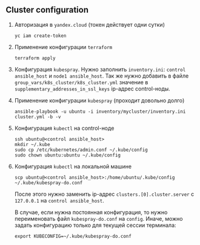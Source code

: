 ## Cluster configuration

1. Авторизация в `yandex.cloud` (токен действует одни сутки)

    ```shell
    yc iam create-token 
    ```

2. Применение конфигурации `terraform`

    ```shell
    terraform apply
    ```

3. Конфигурация `kubespray`. Нужно заполнить `inventory.ini`: `control ansible_host` и `node1 ansible_host`.
  Так же нужно добавить в файле `group_vars/k8s_cluster/k8s_cluster.yml` значение в `supplementary_addresses_in_ssl_keys`
  ip-адрес control-ноды.  
4. Применение конфигурации `kubespray` (проходит довольно долго)

    ```shell
   ansible-playbook -u ubuntu -i inventory/mycluster/inventory.ini cluster.yml -b -v
    ```
5. Конфигурация `kubectl` на control-ноде

    ```shell
    ssh ubuntu@<control ansible_host>
    mkdir ~/.kube
    sudo cp /etc/kubernetes/admin.conf ~/.kube/config
    sudo chown ubuntu:ubuntu ~/.kube/config
    ```

6. Конфигурация `kubectl` на локальной машине

    ```shell
    scp ubuntu@<control ansible_host>:/home/ubuntu/.kube/config ~/.kube/kubespray-do.conf
    ```
   
    После этого нужно заменить ip-адрес `clusters.[0].cluster.server` с `127.0.0.1` на `control ansible_host`.
    
    В случае, если нужна постоянная конфигурация, то нужно переименовать файл `kubespray-do.conf` на `config`.
    Иначе, можно задать конфигурацию только для текущей сессии терминала:

    ```shell
    export KUBECONFIG=~/.kube/kubespray-do.conf
    ```
